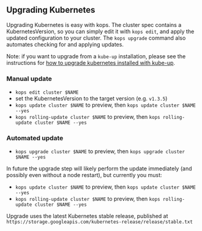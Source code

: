 ## Upgrading Kubernetes

Upgrading Kubernetes is easy with kops.  The cluster spec contains a KubernetesVersion, so you
can simply edit it with `kops edit`, and apply the updated configuration to your cluster.
The `kops upgrade` command also automates checking for and applying updates.

Note: if you want to upgrade from a `kube-up` installation, please see the instructions for
[how to upgrade kubernetes installed with kube-up](upgrade_from_k8s_12.md).

### Manual update

* `kops edit cluster $NAME`
* set the KubernetesVersion to the target version (e.g. `v1.3.5`)
* `kops update cluster $NAME` to preview, then `kops update cluster $NAME --yes`
* `kops rolling-update cluster $NAME` to preview, then `kops rolling-update cluster $NAME --yes`

### Automated update

* `kops upgrade cluster $NAME` to preview, then `kops upgrade cluster $NAME --yes`

In future the upgrade step will likely perform the update immediately (and possibly even without a
node restart), but currently you must:

* `kops update cluster $NAME` to preview, then `kops update cluster $NAME --yes`
* `kops rolling-update cluster $NAME` to preview, then `kops rolling-update cluster $NAME --yes`

Upgrade uses the latest Kubernetes stable release, published at `https://storage.googleapis.com/kubernetes-release/release/stable.txt`
